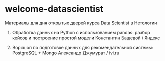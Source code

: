 # welcome-datascientist
Материалы для дня открытых дверей курса Data Scientist в Нетологии

1. Обработка данных на Python с использованием pandas: разбор кейсов и построение простой модели
Константин Башевой / Яндекс

2) Воркшоп по подготовке данных для рекомендательной системы: PostgreSQL + Mongo
Александр Джумурат / ivi.ru
